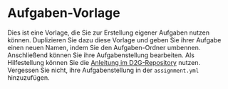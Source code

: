 # Aufgaben-Vorlage

Dies ist eine Vorlage, die Sie zur Erstellung eigener Aufgaben nutzen können. Duplizieren Sie dazu diese Vorlage und geben Sie ihrer Aufgabe einen neuen Namen, indem Sie den Aufgaben-Ordner umbennen. Anschließend können Sie ihre Aufgabenstellung bearbeiten. Als Hilfestellung können Sie die [Anleitung im D2G-Repository](https://github.com/Programmiermethoden/Deploy-to-Grading/blob/master/doc/create_tasks_repository.md) nutzen. Vergessen Sie nicht, ihre Aufgabenstellung in der `assignment.yml` hinzuzufügen.

